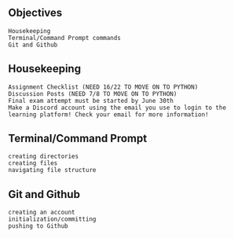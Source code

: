 ## Objectives
    Housekeeping
    Terminal/Command Prompt commands
    Git and Github

## Housekeeping
    Assignment Checklist (NEED 16/22 TO MOVE ON TO PYTHON)
    Discussion Posts (NEED 7/8 TO MOVE ON TO PYTHON)
    Final exam attempt must be started by June 30th
    Make a Discord account using the email you use to login to the learning platform! Check your email for more information!

## Terminal/Command Prompt
    creating directories
    creating files
    navigating file structure

## Git and Github
    creating an account
    initialization/committing
    pushing to Github